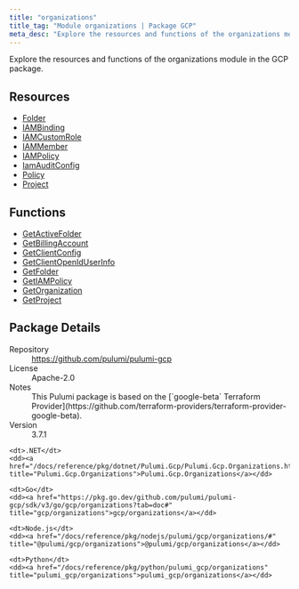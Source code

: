 ```yaml
---
title: "organizations"
title_tag: "Module organizations | Package GCP"
meta_desc: "Explore the resources and functions of the organizations module in the GCP package."
---
```


<!-- WARNING: this file was generated by Pulumi Docs Generator. -->
<!-- Do not edit by hand unless you're certain you know what you are doing! -->

Explore the resources and functions of the organizations module in the GCP package.

<h2 id="resources">Resources</h2>
<ul class="api">
    <li><a href="folder" title="Folder"><span class="symbol resource"></span>Folder</a></li>
    <li><a href="iambinding" title="IAMBinding"><span class="symbol resource"></span>IAMBinding</a></li>
    <li><a href="iamcustomrole" title="IAMCustomRole"><span class="symbol resource"></span>IAMCustomRole</a></li>
    <li><a href="iammember" title="IAMMember"><span class="symbol resource"></span>IAMMember</a></li>
    <li><a href="iampolicy" title="IAMPolicy"><span class="symbol resource"></span>IAMPolicy</a></li>
    <li><a href="iamauditconfig" title="IamAuditConfig"><span class="symbol resource"></span>IamAuditConfig</a></li>
    <li><a href="policy" title="Policy"><span class="symbol resource"></span>Policy</a></li>
    <li><a href="project" title="Project"><span class="symbol resource"></span>Project</a></li>
</ul>

<h2 id="functions">Functions</h2>
<ul class="api">
    <li><a href="getactivefolder" title="GetActiveFolder"><span class="symbol function"></span>GetActiveFolder</a></li>
    <li><a href="getbillingaccount" title="GetBillingAccount"><span class="symbol function"></span>GetBillingAccount</a></li>
    <li><a href="getclientconfig" title="GetClientConfig"><span class="symbol function"></span>GetClientConfig</a></li>
    <li><a href="getclientopeniduserinfo" title="GetClientOpenIdUserInfo"><span class="symbol function"></span>GetClientOpenIdUserInfo</a></li>
    <li><a href="getfolder" title="GetFolder"><span class="symbol function"></span>GetFolder</a></li>
    <li><a href="getiampolicy" title="GetIAMPolicy"><span class="symbol function"></span>GetIAMPolicy</a></li>
    <li><a href="getorganization" title="GetOrganization"><span class="symbol function"></span>GetOrganization</a></li>
    <li><a href="getproject" title="GetProject"><span class="symbol function"></span>GetProject</a></li>
</ul>

<h2 id="package-details">Package Details</h2>
<dl class="package-details">
	<dt>Repository</dt>
	<dd><a href="https://github.com/pulumi/pulumi-gcp">https://github.com/pulumi/pulumi-gcp</a></dd>
	<dt>License</dt>
	<dd>Apache-2.0</dd>
	<dt>Notes</dt>
	<dd>This Pulumi package is based on the [`google-beta` Terraform Provider](https://github.com/terraform-providers/terraform-provider-google-beta).</dd>
	<dt>Version</dt>
	<dd>3.7.1</dd>
</dl>



<dl class="tabular">

    <dt>.NET</dt>
    <dd><a href="/docs/reference/pkg/dotnet/Pulumi.Gcp/Pulumi.Gcp.Organizations.html" title="Pulumi.Gcp.Organizations">Pulumi.Gcp.Organizations</a></dd>

    <dt>Go</dt>
    <dd><a href="https://pkg.go.dev/github.com/pulumi/pulumi-gcp/sdk/v3/go/gcp/organizations?tab=doc#" title="gcp/organizations">gcp/organizations</a></dd>

    <dt>Node.js</dt>
    <dd><a href="/docs/reference/pkg/nodejs/pulumi/gcp/organizations/#" title="@pulumi/gcp/organizations">@pulumi/gcp/organizations</a></dd>

    <dt>Python</dt>
    <dd><a href="/docs/reference/pkg/python/pulumi_gcp/organizations" title="pulumi_gcp/organizations">pulumi_gcp/organizations</a></dd>

</dl>

